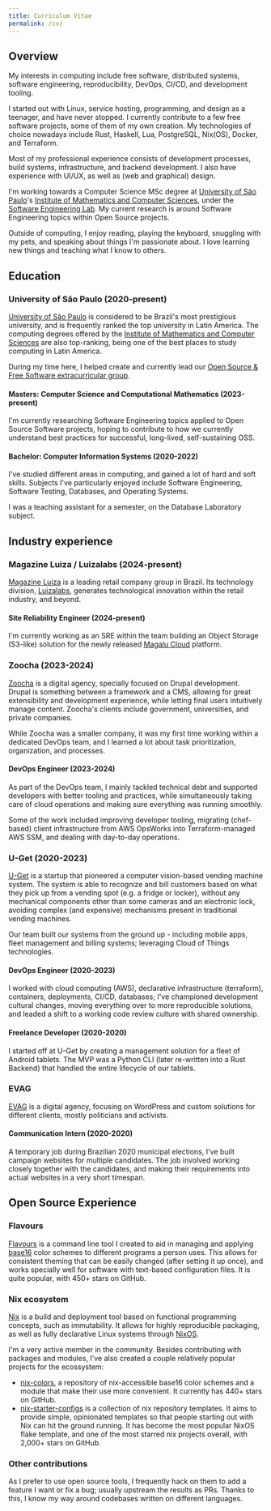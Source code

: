 ```yaml
---
title: Curriculum Vitae
permalink: /cv/
---
```


## Overview

My interests in computing include free software, distributed systems, software
engineering, reproducibility, DevOps, CI/CD, and development tooling.

I started out with Linux, service hosting, programming, and design as a
teenager, and have never stopped. I currently contribute to a few free software
projects, some of them of my own creation. My technologies of choice nowadays
include Rust, Haskell, Lua, PostgreSQL, Nix(OS), Docker, and Terraform.

Most of my professional experience consists of development processes, build
systems, infrastructure, and backend development. I also have experience with
UI/UX, as well as (web and graphical) design.

I'm working towards a Computer Science MSc degree at [University of São
Paulo](https://usp.br)'s [Institute of Mathematics and Computer
Sciences](https://icmc.usp.br/en/), under the [Software Engineering
Lab](http://www.labes.icmc.usp.br). My current research is around Software
Engineering topics within Open Source projects.

Outside of computing, I enjoy reading, playing the keyboard, snuggling with my
pets, and speaking about things I'm passionate about. I love learning new
things and teaching what I know to others.

## Education

### University of São Paulo (2020-present)

[University of São Paulo](https://usp.br) is considered to be Brazil's most
prestigious university, and is frequently ranked the top university in Latin
America. The computing degrees offered by the [Institute of Mathematics and
Computer Sciences](https://icmc.usp.br) are also top-ranking, being one of the
best places to study computing in Latin America.

During my time here, I helped create and currently lead our [Open Source & Free
Software extracurricular group](https://gelos.club).

#### Masters: Computer Science and Computational Mathematics (2023-present)

I'm currently researching Software Engineering topics applied to Open Source
Software projects, hoping to contribute to how we currently understand best
practices for successful, long-lived, self-sustaining OSS.

#### Bachelor: Computer Information Systems (2020-2022)

I've studied different areas in computing, and gained a lot of hard and soft
skills. Subjects I've particularly enjoyed include Software Engineering,
Software Testing, Databases, and Operating Systems.

I was a teaching assistant for a semester, on the Database Laboratory subject.

## Industry experience

### Magazine Luiza / Luizalabs (2024-present)

[Magazine
Luiza](https://ri.magazineluiza.com.br/ShowCanal/Quem-Somos?=urUqu4hANldyCLgMRgOsTw==&linguagem=en)
is a leading retail company group in Brazil. Its technology division,
[Luizalabs](https://ri.magazineluiza.com.br/show.aspx?idMateria=zrW63qZDygmEVMe9BMldXQ%3D%3D&linguagem=en),
generates technological innovation within the retail industry, and beyond.

#### Site Reliability Engineer (2024-present)

I'm currently working as an SRE within the team building an Object Storage
(S3-like) solution for the newly released [Magalu
Cloud](https://magalu.cloud/sobre-nos/) platform.

### Zoocha (2023-2024)

[Zoocha](https://zoocha.com) is a digital agency, specially focused on Drupal
development. Drupal is something between a framework and a CMS, allowing for
great extensibility and development experience, while letting final users
intuitively manage content. Zoocha's clients include government, universities,
and private companies.

While Zoocha was a smaller company, it was my first time working within a
dedicated DevOps team, and I learned a lot about task prioritization,
organization, and processes.

#### DevOps Engineer (2023-2024)

As part of the DevOps team, I mainly tackled technical debt and supported
developers with better tooling and practices, while simultaneously taking care
of cloud operations and making sure everything was running smoothly.

Some of the work included improving developer tooling, migrating (chef-based)
client infrastructure from AWS OpsWorks into Terraform-managed AWS SSM, and
dealing with day-to-day operations.

### U-Get (2020-2023)

[U-Get](https://uget.express) is a startup that pioneered a computer
vision-based vending machine system. The system is able to recognize and bill
customers based on what they pick up from a vending spot (e.g. a fridge or
locker), without any mechanical components other than some cameras and an
electronic lock, avoiding complex (and expensive) mechanisms present in
traditional vending machines.

Our team built our systems from the ground up - including mobile apps, fleet
management and billing systems; leveraging Cloud of Things technologies.

#### DevOps Engineer (2020-2023)

I worked with cloud computing (AWS), declarative infrastructure (terraform),
containers, deployments, CI/CD, databases; I've championed development cultural
changes, moving everything over to more reproducible solutions, and leaded a
shift to a working code review culture with shared ownership.

#### Freelance Developer (2020-2020)

I started off at U-Get by creating a management solution for a fleet of Android
tablets. The MVP was a Python CLI (later re-written into a Rust Backend) that
handled the entire lifecycle of our tablets.

### EVAG

[EVAG](https://evag.me) is a digital agency, focusing on WordPress and custom
solutions for different clients, mostly politicians and activists.

#### Communication Intern (2020-2020)

A temporary job during Brazilian 2020 municipal elections, I've built campaign
websites for multiple candidates. The job involved working closely together
with the candidates, and making their requirements into actual websites in a
very short timespan.

## Open Source Experience

### Flavours

[Flavours](https://github.com/misterio77/flavours) is a command line tool I
created to aid in managing and applying
[base16](https://github.com/chriskempson/base16) color schemes to different
programs a person uses. This allows for consistent theming that can be easily
changed (after setting it up once), and works specially well for software with
text-based configuration files. It is quite popular, with 450+ stars on GitHub.

### Nix ecosystem

[Nix](https://nixos.org) is a build and deployment tool based on functional
programming concepts, such as immutability. It allows for highly reproducible
packaging, as well as fully declarative Linux systems through
[NixOS](https://nixos.org).

I'm a very active member in the community. Besides contributing with packages
and modules, I've also created a couple relatively popular projects for the
ecossystem:
- [nix-colors](https://github.com/misterio77/nix-colors), a repository of
    nix-accessible base16 color schemes and a module that make their use more
    convenient. It currently has 440+ stars on GitHub.
- [nix-starter-configs](https://github.com/misterio77/nix-starter-configs)
    is a collection of nix repository templates. It aims to provide simple,
    opinionated templates so that people starting out with Nix can hit the
    ground running. It has become the most popular NixOS flake template, and
    one of the most starred nix projects overall, with 2,000+ stars on GitHub.

### Other contributions

As I prefer to use open source tools, I frequently hack on them to add a
feature I want or fix a bug; usually upstream the results as PRs. Thanks to
this, I know my way around codebases written on different languages.
